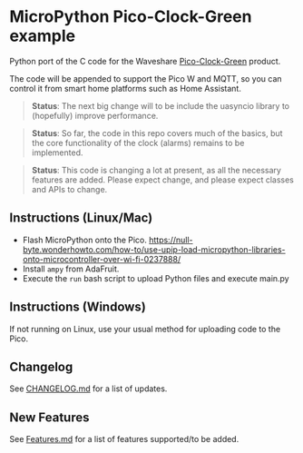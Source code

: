 # MicroPython Pico-Clock-Green example

Python port of the C code for the Waveshare [Pico-Clock-Green](https://www.waveshare.com/wiki/Pico-Clock-Green) product.

The code will be appended to support the Pico W and MQTT, so you can control it from smart home platforms such as Home Assistant.

> **Status**: The next big change will to be include the uasyncio library to (hopefully) improve performance.

> **Status**: So far, the code in this repo covers much of the basics, but the
> core functionality of the clock (alarms) remains to be
> implemented.

> **Status**: This code is changing a lot at present, as all the necessary features
> are added. Please expect change, and please expect classes and APIs to change.

## Instructions (Linux/Mac)

- Flash MicroPython onto the Pico.
  https://null-byte.wonderhowto.com/how-to/use-upip-load-micropython-libraries-onto-microcontroller-over-wi-fi-0237888/
- Install `ampy` from AdaFruit.
- Execute the `run` bash script to upload Python files and execute
  main.py

## Instructions (Windows)

If not running on Linux, use your usual method for uploading code to the Pico.

## Changelog

See [CHANGELOG.md](CHANGELOG.md) for a list of updates.

## New Features

See [Features.md](FEATURES.md) for a list of features supported/to be added.
